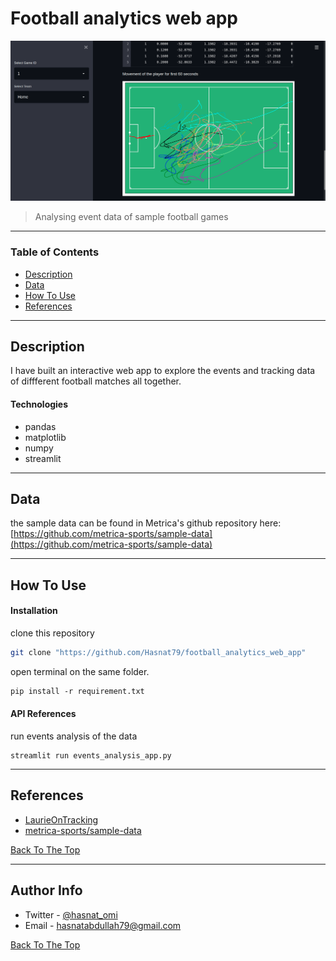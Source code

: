 # Football analytics web app

![Project Image](./Images/image1.png)

> Analysing event data of sample football games
---

### Table of Contents

- [Description](#description)
- [Data](#data)
- [How To Use](#how-to-use)
- [References](#references)
---
## Description
I have built an interactive web app to explore the events and tracking data of diffferent football matches all together. 


#### Technologies
- pandas
- matplotlib
- numpy
- streamlit

---
## Data
the sample data can be found in Metrica's github repository here: [https://github.com/metrica-sports/sample-data](https://github.com/metrica-sports/sample-data)


---
## How To Use
#### Installation

clone this repository

```bash
git clone "https://github.com/Hasnat79/football_analytics_web_app" 
```


open terminal on the same folder. 

```ps
pip install -r requirement.txt
```
#### API References

run events analysis of the data

```
streamlit run events_analysis_app.py
```
---
## References 
- [LaurieOnTracking](https://github.com/Friends-of-Tracking-Data-FoTD/LaurieOnTracking)
- [metrica-sports/sample-data](https://github.com/metrica-sports/sample-data)

[Back To The Top](#football-analytics-web-app)

---
## Author Info

- Twitter - [@hasnat_omi](https://twitter.com/hasnat_omi)
- Email - [hasnatabdullah79@gmail.com](hasnatabdullah79@gmail.com)

[Back To The Top](#football-analytics-web-app)





